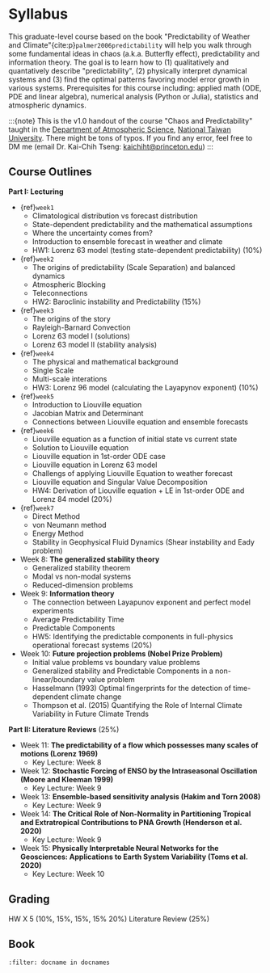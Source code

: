 # Syllabus 

This graduate-level course based on the book "Predictability of Weather and Climate"{cite:p}`palmer2006predictability` will help you walk through some fundamental ideas in chaos (a.k.a. Butterfly effect), predictability and information theory. The goal is to learn how to (1) qualitatively and quantatively describe "predictability", (2) physically interpret dynamical systems and (3) find the optimal patterns favoring model error growth in various systems. Prerequisites for this course including: applied math (ODE, PDE and linear algebra), numerical analysis (Python or Julia), statistics and atmospheric dynamics.   


:::{note}
This is the v1.0 handout of the course "Chaos and Predictability" taught in the [Department of Atmospheric Science](http://www.as.ntu.edu.tw/index.php/eng), [National Taiwan University](https://www.ntu.edu.tw/chinese2007/english/index.html). There might be tons of typos. If you find any error, feel free to DM me (email Dr. Kai-Chih Tseng: kaichiht@princeton.edu)
:::

## Course Outlines
__Part I: Lecturing__
* {ref}`week1`
	* Climatological distribution vs forecast distribution 
    * State-dependent predictability and the mathematical assumptions 
    * Where the uncertainty comes from?
    * Introduction to ensemble forecast in weather and climate
    * HW1: Lorenz 63 model (testing state-dependent predictability) (10%)    
* {ref}`week2`
	* The origins of predictability (Scale Separation) and balanced dynamics
	* Atmospheric Blocking
	* Teleconnections 
	* HW2: Baroclinic instability and Predictability (15%)
* {ref}`week3` 
  	* The origins of the story
    * Rayleigh-Barnard Convection 
    * Lorenz 63 model I (solutions) 
    * Lorenz 63 model II (stability analysis)
* {ref}`week4` 
	* The physical and mathematical background
	* Single Scale
	* Multi-scale interations
	* HW3: Lorenz 96 model (calculating the Layapynov exponent) (10%)
* {ref}`week5` 
	* Introduction to Liouville equation
	* Jacobian Matrix and Determinant  
	* Connections between Liouville equation and ensemble forecasts
* {ref}`week6` 
	* Liouville equation as a function of initial state vs current state 
	* Solution to Liouville equation
	* Liouville equation in 1st-order ODE case
	* Liouville equation in Lorenz 63 model
	* Challengs of applying Liouville Equation to weather forecast
	* Liouville equation and Singular Value Decomposition
	* HW4: Derivation of Liouville equation + LE in 1st-order ODE and Lorenz 84 model (20%)
* {ref}`week7`
    * Direct Method
	* von Neumann method
	* Energy Method
	* Stability in Geophysical Fluid Dynamics (Shear instability and Eady problem)
* Week 8: __The generalized stability theory__
	* Generalized stability theorem
	* Modal vs non-modal systems
    * Reduced-dimension problems
* Week 9: __Information theory__
	* The connection between Layapunov exponent and perfect model experiments
	* Average Predictability Time
	* Predictable Components
	* HW5: Identifying the predictable components in full-physics operational forecast systems (20%)
* Week 10: __Future projection problems (Nobel Prize Problem)__
	* Initial value problems vs boundary value problems
	* Generalized stability and Predictable Components in a non-linear/boundary value problem
	* Hasselmann (1993) Optimal fingerprints for the detection of time-dependent climate change
	* Thompson et al. (2015) Quantifying the Role of Internal Climate Variability in Future Climate Trends




__Part II: Literature Reviews__ (25%)
* Week 11: __The predictability of a flow which possesses many scales of motions (Lorenz 1969)__
	* Key Lecture: Week 8	
* Week 12: __Stochastic Forcing of ENSO by the Intraseasonal Oscillation (Moore and Kleeman 1999)__
	* Key Lecture: Week 9
* Week 13: __Ensemble-based sensitivity analysis (Hakim and Torn 2008)__
	* Key Lecture: Week 9
* Week 14: __The Critical Role of Non-Normality in Partitioning Tropical and Extratropical Contributions to PNA Growth (Henderson et al. 2020)__
	* Key Lecture: Week 9
* Week 15: __Physically Interpretable Neural Networks for the Geosciences: Applications to Earth System Variability (Toms et al. 2020)__
	* Key Lecture: Week 10

## Grading
HW X 5 (10%, 15%, 15%, 15% 20%)
Literature Review (25%)


## Book
```{bibliography} references.bib
:filter: docname in docnames
```
